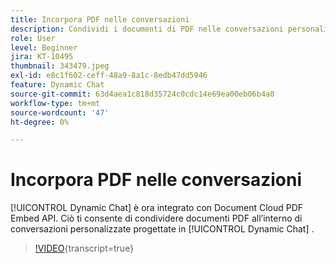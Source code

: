 ```yaml
---
title: Incorpora PDF nelle conversazioni
description: Condividi i documenti di PDF nelle conversazioni personalizzate progettate in Dynamic Chat.
role: User
level: Beginner
jira: KT-10495
thumbnail: 343479.jpeg
exl-id: e8c1f602-ceff-48a9-8a1c-8edb47dd5946
feature: Dynamic Chat
source-git-commit: 63d4aea1c818d35724c0cdc14e69ea00eb06b4a0
workflow-type: tm+mt
source-wordcount: '47'
ht-degree: 0%

---
```


# Incorpora PDF nelle conversazioni

[!UICONTROL Dynamic Chat]  è ora integrato con Document Cloud PDF Embed API. Ciò ti consente di condividere documenti PDF all’interno di conversazioni personalizzate progettate in [!UICONTROL Dynamic Chat] .

>[!VIDEO](https://video.tv.adobe.com/v/343479/?quality=12&learn=on){transcript=true}
